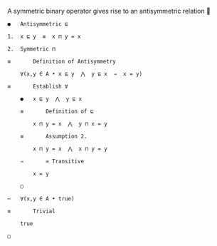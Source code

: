 A symmetric binary operator gives rise to an antisymmetric relation 🤯

```
●	Antisymmetric ⊑

1.	x ⊑ y  ≡  x ⊓ y = x

2.	Symmetric ⊓

≡		Definition of Antisymmetry

	∀(x,y ∈ A • x ⊑ y  ⋀  y ⊑ x  ⇒  x = y)

≡		Establish ∀

	●	x ⊑ y  ⋀  y ⊑ x

	≡		Definition of ⊑

		x ⊓ y = x  ⋀  y ⊓ x = y

	≡		Assumption 2.

		x ⊓ y = x  ⋀  x ⊓ y = y

	⇒		= Transitive

		x = y

	▢

⋯	∀(x,y ∈ A • true)

≡		Trivial

	true

▢
```
